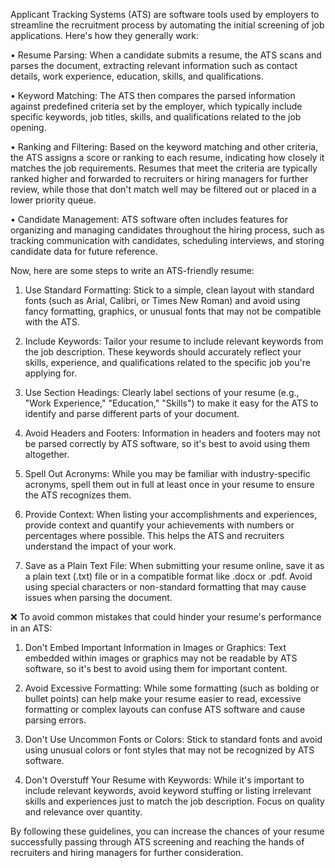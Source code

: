 Applicant Tracking Systems (ATS) are software tools used by employers to streamline the recruitment process by automating the initial screening of job applications. Here's how they generally work:

•  Resume Parsing: When a candidate submits a resume, the ATS scans and parses the document, extracting relevant information such as contact details, work experience, education, skills, and qualifications.

• Keyword Matching: The ATS then compares the parsed information against predefined criteria set by the employer, which typically include specific keywords, job titles, skills, and qualifications related to the job opening.

• Ranking and Filtering: Based on the keyword matching and other criteria, the ATS assigns a score or ranking to each resume, indicating how closely it matches the job requirements. Resumes that meet the criteria are typically ranked higher and forwarded to recruiters or hiring managers for further review, while those that don't match well may be filtered out or placed in a lower priority queue.

• Candidate Management: ATS software often includes features for organizing and managing candidates throughout the hiring process, such as tracking communication with candidates, scheduling interviews, and storing candidate data for future reference.

Now, here are some steps to write an ATS-friendly resume:

1. Use Standard Formatting: Stick to a simple, clean layout with standard fonts (such as Arial, Calibri, or Times New Roman) and avoid using fancy formatting, graphics, or unusual fonts that may not be compatible with the ATS.

2. Include Keywords: Tailor your resume to include relevant keywords from the job description. These keywords should accurately reflect your skills, experience, and qualifications related to the specific job you're applying for.

3. Use Section Headings: Clearly label sections of your resume (e.g., "Work Experience," "Education," "Skills") to make it easy for the ATS to identify and parse different parts of your document.

4. Avoid Headers and Footers: Information in headers and footers may not be parsed correctly by ATS software, so it's best to avoid using them altogether.

5. Spell Out Acronyms: While you may be familiar with industry-specific acronyms, spell them out in full at least once in your resume to ensure the ATS recognizes them.

6. Provide Context: When listing your accomplishments and experiences, provide context and quantify your achievements with numbers or percentages where possible. This helps the ATS and recruiters understand the impact of your work.

7. Save as a Plain Text File: When submitting your resume online, save it as a plain text (.txt) file or in a compatible format like .docx or .pdf. Avoid using special characters or non-standard formatting that may cause issues when parsing the document.

❌️ To avoid common mistakes that could hinder your resume's performance in an ATS:

1. Don't Embed Important Information in Images or Graphics: Text embedded within images or graphics may not be readable by ATS software, so it's best to avoid using them for important content.

2. Avoid Excessive Formatting: While some formatting (such as bolding or bullet points) can help make your resume easier to read, excessive formatting or complex layouts can confuse ATS software and cause parsing errors.

3. Don't Use Uncommon Fonts or Colors: Stick to standard fonts and avoid using unusual colors or font styles that may not be recognized by ATS software.

4. Don't Overstuff Your Resume with Keywords: While it's important to include relevant keywords, avoid keyword stuffing or listing irrelevant skills and experiences just to match the job description. Focus on quality and relevance over quantity.

By following these guidelines, you can increase the chances of your resume successfully passing through ATS screening and reaching the hands of recruiters and hiring managers for further consideration.